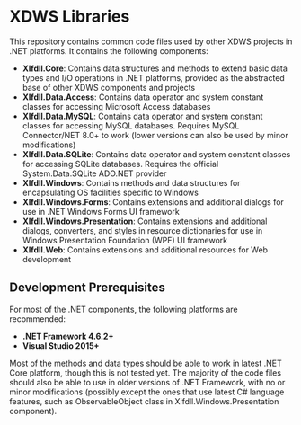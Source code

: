 # XDWS Libraries
This repository contains common code files used by other XDWS projects in .NET platforms. It contains the following components:

* **Xlfdll.Core**: Contains data structures and methods to extend basic data types and I/O operations in .NET platforms, provided as the abstracted base of other XDWS components and projects
* **Xlfdll.Data.Access**: Contains data operator and system constant classes for accessing Microsoft Access databases
* **Xlfdll.Data.MySQL**: Contains data operator and system constant classes for accessing MySQL databases. Requires MySQL Connector/NET 8.0+ to work (lower versions can also be used by minor modifications)
* **Xlfdll.Data.SQLite**: Contains data operator and system constant classes for accessing SQLite databases. Requires the official System.Data.SQLite ADO.NET provider
* **Xlfdll.Windows**: Contains methods and data structures for encapsulating OS facilities specific to Windows
* **Xlfdll.Windows.Forms**: Contains extensions and additional dialogs for use in .NET Windows Forms UI framework
* **Xlfdll.Windows.Presentation**: Contains extensions and additional dialogs, converters, and styles in resource dictionaries for use in Windows Presentation Foundation (WPF) UI framework
* **Xlfdll.Web**: Contains extensions and additional resources for Web development

## Development Prerequisites
For most of the .NET components, the following platforms are recommended:

* **.NET Framework 4.6.2+**
* **Visual Studio 2015+**

Most of the methods and data types should be able to work in latest .NET Core platform, though this is not tested yet. The majority of the code files should also be able to use in older versions of .NET Framework, with no or minor modifications (possibly except the ones that use latest C# language features, such as ObservableObject class in Xlfdll.Windows.Presentation component). 